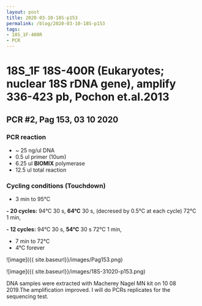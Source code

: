 ```yaml
---
layout: post
title: 2020-03-10-18S-p153
permalink: /blog/2020-03-10-18S-p153
tags:
- 18S_1F-400R
- PCR
---
```

# 18S_1F 18S-400R (Eukaryotes; nuclear 18S rDNA gene), amplify **336-423 pb**, Pochon et.al.2013
## **PCR #2, Pag 153, 03 10 2020**

### **PCR reaction**

-   ~ 25  ng/ul DNA
-   0.5   ul primer (10um)
-   6.25  ul **BIOMIX** polymerase
-   12.5  ul total reaction


### **Cycling conditions (Touchdown)**

- 3 min to 95°C

**- 20 cycles:**
  94°C 30 s,
  **64°C** 30 s, (decresed by 0.5°C at each cycle)
  72°C 1 min,
  
**- 12 cycles:**
  94°C 30 s,
  **54°C** 30 s
  72°C 1 min,
  
- 7 min to 72°C
- 4°C forever

![image]({{ site.baseurl}}/images/Pag153.png)

![image]({{ site.baseurl}}/images/18S-31020-p153.png)


DNA samples were extracted with Macherey Nagel MN kit on 10 08 2019.The amplification improved. I will do PCRs replicates for the sequencing test. 



